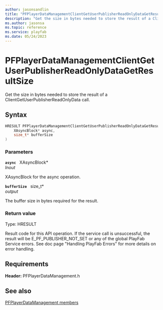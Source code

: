 ```yaml
---
author: jasonsandlin
title: "PFPlayerDataManagementClientGetUserPublisherReadOnlyDataGetResultSize"
description: "Get the size in bytes needed to store the result of a ClientGetUserPublisherReadOnlyData call."
ms.author: jasonsa
ms.topic: reference
ms.service: playfab
ms.date: 05/24/2023
---
```


# PFPlayerDataManagementClientGetUserPublisherReadOnlyDataGetResultSize  

Get the size in bytes needed to store the result of a ClientGetUserPublisherReadOnlyData call.  

## Syntax  
  
```cpp
HRESULT PFPlayerDataManagementClientGetUserPublisherReadOnlyDataGetResultSize(  
    XAsyncBlock* async,  
    size_t* bufferSize  
)  
```  
  
### Parameters  
  
**`async`** &nbsp; XAsyncBlock*  
*_Inout_*  
  
XAsyncBlock for the async operation.  
  
**`bufferSize`** &nbsp; size_t*  
*output*  
  
The buffer size in bytes required for the result.  
  
  
### Return value
Type: HRESULT
  
Result code for this API operation. If the service call is unsuccessful, the result will be E_PF_PUBLISHER_NOT_SET or any of the global PlayFab Service errors. See doc page "Handling PlayFab Errors" for more details on error handling.
  
  
## Requirements  
  
**Header:** PFPlayerDataManagement.h
  
## See also  
[PFPlayerDataManagement members](../pfplayerdatamanagement_members.md)  

  
  
